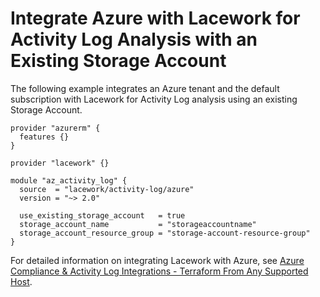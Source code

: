 # Integrate Azure with Lacework for Activity Log Analysis with an Existing Storage Account

The following example integrates an Azure tenant and the default subscription with Lacework
for Activity Log analysis using an existing Storage Account.

```hcl
provider "azurerm" {
  features {}
}

provider "lacework" {}

module "az_activity_log" {
  source  = "lacework/activity-log/azure"
  version = "~> 2.0"

  use_existing_storage_account   = true
  storage_account_name           = "storageaccountname"
  storage_account_resource_group = "storage-account-resource-group"
}
```

For detailed information on integrating Lacework with Azure, see [Azure Compliance & Activity Log Integrations - Terraform From Any Supported Host](https://docs.lacework.com/onboarding/azure-compliance-and-activity-log-integrations-terraform-from-any-supported-host).
